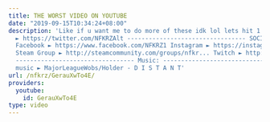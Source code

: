 ```yaml
---
title: THE WORST VIDEO ON YOUTUBE
date: "2019-09-15T10:34:24+08:00"
description: 'Like if u want me to do more of these idk lol lets hit 1 like Twitter
  ► https://twitter.com/NFKRZAlt --------------------------------- SOCIAL MEDIA LINKS:
  Facebook ► https://www.facebook.com/NFKRZ1 Instagram ► https://instagram.com/roman_nfkrz/
  Steam Group ► http://steamcommunity.com/groups/nfkr... Twitch ► http://www.twitch.tv/nfkrz
  --------------------------------- Music: --------------------------------- Outro
  music ► MajorLeagueWobs/Holder - D I S T A N T'
url: /nfkrz/GerauXwTo4E/
providers:
  youtube:
    id: GerauXwTo4E
type: video
---
```

